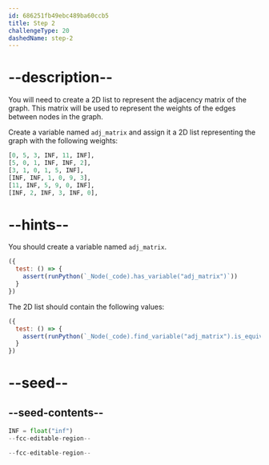 ```yaml
---
id: 686251fb49ebc489ba60ccb5
title: Step 2
challengeType: 20
dashedName: step-2
---
```


# --description--

You will need to create a 2D list to represent the adjacency matrix of the graph. This matrix will be used to represent the weights of the edges between nodes in the graph.

Create a variable named `adj_matrix` and assign it a 2D list representing the graph with the following weights:

```py
[0, 5, 3, INF, 11, INF],
[5, 0, 1, INF, INF, 2],
[3, 1, 0, 1, 5, INF],
[INF, INF, 1, 0, 9, 3],
[11, INF, 5, 9, 0, INF],
[INF, 2, INF, 3, INF, 0],
```

# --hints--

You should create a variable named `adj_matrix`.

```js
({
  test: () => {
    assert(runPython(`_Node(_code).has_variable("adj_matrix")`))
  }
})
```

The 2D list should contain the following values:

```js
({
  test: () => {
    assert(runPython(`_Node(_code).find_variable("adj_matrix").is_equivalent("adj_matrix = [[0, 5, 3, INF, 11, INF], [5, 0, 1, INF, INF, 2], [3, 1, 0, 1, 5, INF], [INF, INF, 1, 0, 9, 3], [11, INF, 5, 9, 0, INF], [INF, 2, INF, 3, INF, 0]]")`))
  }
})
```

# --seed--

## --seed-contents--

```py
INF = float("inf")
--fcc-editable-region--

--fcc-editable-region--
```
